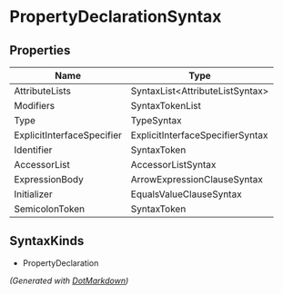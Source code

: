 # PropertyDeclarationSyntax

## Properties

| Name                       | Type                             |
| -------------------------- | -------------------------------- |
| AttributeLists             | SyntaxList\<AttributeListSyntax> |
| Modifiers                  | SyntaxTokenList                  |
| Type                       | TypeSyntax                       |
| ExplicitInterfaceSpecifier | ExplicitInterfaceSpecifierSyntax |
| Identifier                 | SyntaxToken                      |
| AccessorList               | AccessorListSyntax               |
| ExpressionBody             | ArrowExpressionClauseSyntax      |
| Initializer                | EqualsValueClauseSyntax          |
| SemicolonToken             | SyntaxToken                      |

## SyntaxKinds

* PropertyDeclaration

*\(Generated with [DotMarkdown](http://github.com/JosefPihrt/DotMarkdown)\)*
